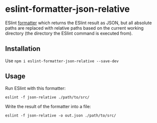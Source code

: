 eslint-formatter-json-relative
==============================

ESlint [formatter](https://eslint.org/docs/user-guide/formatters/) which returns the ESlint result as JSON, but
all absolute paths are replaced with relative paths based on the current working directory (the directory the 
ESlint command is executed from).

## Installation

Use `npm i eslint-formatter-json-relative --save-dev`

## Usage

Run ESlint with this formatter:

```
eslint -f json-relative ./path/to/src/
```

Write the result of the formatter into a file:

```
eslint -f json-relative -o out.json ./path/to/src/
```
